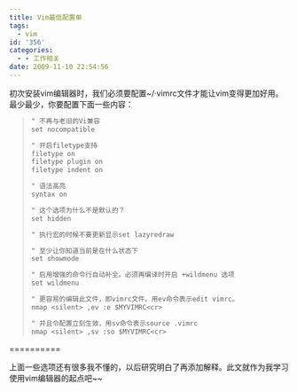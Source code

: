 ```yaml
---
title: Vim最低配置单
tags:
  - vim
id: '356'
categories:
  - - 工作相关
date: 2009-11-10 22:54:56
---
```


初次安装vim编辑器时，我们必须要配置~/·vimrc文件才能让vim变得更加好用。最少最少，你要配置下面一些内容：

> ```txt
> " 不再与老旧的Vi兼容
> set nocompatible
> 
> " 开启filetype支持
> filetype on
> filetype plugin on
> filetype indent on
> 
> " 语法高亮
> syntax on
> 
> " 这个选项为什么不是默认的？
> set hidden
> 
> " 执行宏的时候不要更新显示set lazyredraw
> 
> " 至少让你知道当前是在什么状态下
> set showmode
> 
> " 启用增强的命令行自动补全。必须再编译时开启 +wildmenu 选项
> set wildmenu
> 
> " 更容易的编辑此文件，即vimrc文件。用ev命令表示edit vimrc。
> nmap <silent> ,ev :e $MYVIMRC<cr>
> 
> " 并且令配置立刻生效，用sv命令表示source .vimrc
> nmap <silent> ,sv :so $MYVIMRC<cr>
> ```

==========

上面一些选项还有很多我不懂的，以后研究明白了再添加解释。此文就作为我学习使用vim编辑器的起点吧~~